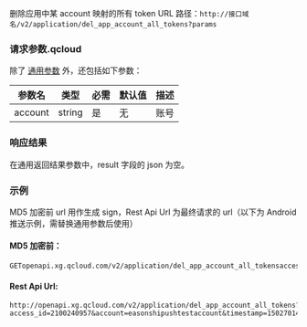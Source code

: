 删除应用中某 account 映射的所有 token
URL 路径：`http://接口域名/v2/application/del_app_account_all_tokens?params`

### 请求参数.qcloud

除了 [通用参数](https://github.com/tencentyun/tac-documents/blob/master/%E4%BD%BF%E7%94%A8%E6%96%87%E6%A1%A3/%E9%80%9A%E7%9F%A5%E6%8E%A8%E9%80%81%20Messaging%20%E9%9B%86%E6%88%90%E6%8C%87%E5%8D%97/%E6%9C%8D%E5%8A%A1%E7%AB%AFAPI%E6%8E%A5%E5%85%A5/Rest%20API%20%E4%BD%BF%E7%94%A8%E6%8C%87%E5%8D%97/%E9%80%9A%E7%94%A8%E5%8F%82%E6%95%B0.md) 外，还包括如下参数：

|参数名|	类型	|必需|	默认值|	描述|
|-|-|-|-|-|
|account|	string|	是|	无|	账号|

### 响应结果
在通用返回结果参数中，result 字段的 json 为空。

### 示例
MD5 加密前 url 用作生成 sign，Rest Api Url 为最终请求的 url（以下为 Android 推送示例，需替换通用参数后使用）
#### MD5 加密前：

```
GETopenapi.xg.qcloud.com/v2/application/del_app_account_all_tokensaccess_id=2100240957account=easonshipushtestaccounttimestamp=1502701471f255184d160bad51b88c31627bbd9530
```

#### Rest Api Url:
```
http://openapi.xg.qcloud.com/v2/application/del_app_account_all_tokens?access_id=2100240957&account=easonshipushtestaccount&timestamp=1502701471&sign=88fbcc8b5c29a3f5ae1dab99b7479439
```
